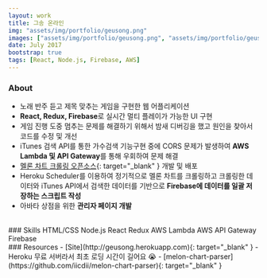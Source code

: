 ```yaml
---
layout: work
title: 그송 온라인
img: "assets/img/portfolio/geusong.png"
images: ["assets/img/portfolio/geusong.png", "assets/img/portfolio/geusong2.png", "assets/img/portfolio/geusong3.png", "assets/img/portfolio/geusong4.png", "assets/img/portfolio/geusong5.png", "assets/img/portfolio/geusong6.png"]
date: July 2017
bootstrap: true
tags: [React, Node.js, Firebase, AWS]
---
```


### About
* 노래 반주 듣고 제목 맞추는 게임을 구현한 웹 어플리케이션
* **React, Redux, Firebase**로 실시간 멀티 플레이가 가능한 UI 구현
* 게임 진행 도중 멈추는 문제를 해결하기 위해서 밤새 디버깅을 했고 원인을 찾아서 코드를 수정 및 개선
* iTunes 검색 API를 통한 가수검색 기능구현 중에 CORS 문제가 발생하여 **AWS Lambda 및 API Gateway**를 통해 우회하여 문제 해결
* [멜론 차트 크롤링 오픈소스](https://github.com/iicdii/melon-chart-parser){: target="_blank" } 개발 및 배포
* Heroku Scheduler를 이용하여 정기적으로 멜론 차트를 크롤링하고 크롤링한 데이터와 iTunes API에서
검색한 데이터를 기반으로 **Firebase에 데이터를 일괄 저장하는 스크립트 작성**
* 아바타 상점을 위한 **관리자 페이지 개발** 

<br>
### Skills
<span class="badge badge-dark">HTML/CSS</span>
<span class="badge badge-dark">Node.js</span>
<span class="badge badge-dark">React</span>
<span class="badge badge-dark">Redux</span>
<span class="badge badge-dark">AWS Lambda</span>
<span class="badge badge-dark">AWS API Gateway</span>
<span class="badge badge-dark">Firebase</span>

<br>
### Resources
- [Site](http://geusong.herokuapp.com){: target="_blank" } - Heroku 무료 서버라서 최초 로딩 시간이 길어요 😭
- [melon-chart-parser](https://github.com/iicdii/melon-chart-parser){: target="_blank" }

